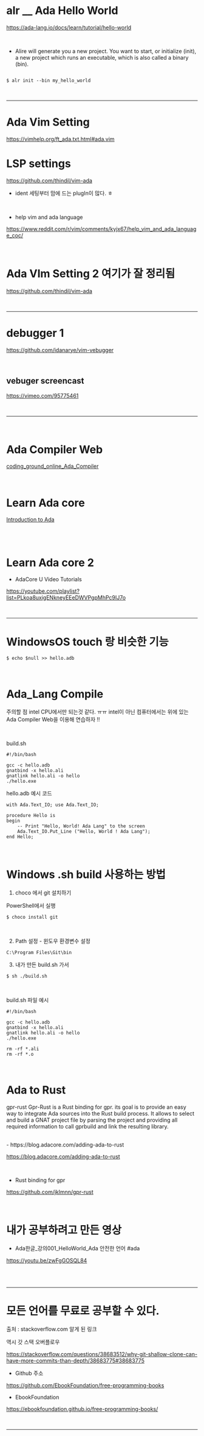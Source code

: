# alr \_\_ Ada Hello World

https://ada-lang.io/docs/learn/tutorial/hello-world

<br>

- Alire will generate you a new project. You want to start, or initialize (init), a new project which runs an executable, which is also called a binary (bin).

```

$ alr init --bin my_hello_world

```

<br>

<hr>

# Ada Vim Setting

https://vimhelp.org/ft_ada.txt.html#ada.vim

# LSP settings

https://github.com/thindil/vim-ada

- ident 세팅부터 맘에 드는 plugIn이 많다. ㅎ

<br>

- help vim and ada language

https://www.reddit.com/r/vim/comments/kyjx67/help_vim_and_ada_language_coc/

<br>

# Ada VIm Setting 2 여기가 잘 정리됨

https://github.com/thindil/vim-ada

<br>

<hr>

# debugger 1

https://github.com/idanarye/vim-vebugger

<br>

## vebuger screencast

https://vimeo.com/95775461

<br>

<hr>

<br>

# Ada Compiler Web

[coding_ground_online_Ada_Compiler](https://www.tutorialspoint.com/compile_ada_online.php)

<br>

# Learn Ada core

[Introduction to Ada](https://learn.adacore.com/courses/intro-to-ada/index.html)

<br>

<br>

# Learn Ada core 2

- AdaCore U Video Tutorials

https://youtube.com/playlist?list=PLkoa8uxigENkneyEEeDWVPgpMhPc9IJ7o

<br>

<hr>

# WindowsOS touch 랑 비슷한 기능

```
$ echo $null >> hello.adb
```

<br>

# Ada_Lang Compile

주의할 점 intel CPU에서만 되는것 같다. ㅠㅠ
intel이 아닌 컴퓨터에서는 위에 있는 Ada Compiler Web을 이용해 연습하자
!!

<br>

build.sh

```
#!/bin/bash

gcc -c hello.adb
gnatbind -x hello.ali
gnatlink hello.ali -o hello
./hello.exe
```

hello.adb 예시 코드

```
with Ada.Text_IO; use Ada.Text_IO;

procedure Hello is
begin
    -- Print "Hello, World! Ada Lang" to the screen
    Ada.Text_IO.Put_Line ("Hello, World ! Ada Lang");
end Hello;

```

<br>

# Windows .sh build 사용하는 방법

1. choco 에서 git 설치하기

PowerShell에서 실행

```
$ choco install git
```

<br>

2. Path 설정 - 윈도우 환경변수 설정

```
C:\Program Files\Git\bin
```

3. 내가 만든 build.sh 가서

```
$ sh ./build.sh
```

<br>

build.sh 파일 예시

```
#!/bin/bash

gcc -c hello.adb
gnatbind -x hello.ali
gnatlink hello.ali -o hello
./hello.exe

rm -rf *.ali
rm -rf *.o
```

<br>

# Ada to Rust

gpr-rust Gpr-Rust is a Rust binding for gpr. its goal is to provide an easy way to integrate Ada sources into the Rust build process. It allows to select and build a GNAT project file by parsing the project and providing all required information to call gprbuild and link the resulting library.

<br>
- https://blog.adacore.com/adding-ada-to-rust

https://blog.adacore.com/adding-ada-to-rust

<br>

- Rust binding for gpr

https://github.com/jklmnn/gpr-rust

<br>

# 내가 공부하려고 만든 영상

- Ada한글\_강의001_HelloWorld_Ada 안전한 언어 #ada

https://youtu.be/zwFgGOSQL84

<br>

<br>

<hr>

# 모든 언어를 무료로 공부할 수 있다.

출처 : stackoverflow.com
알게 된 링크

역시 갓 스택 오버플로우

https://stackoverflow.com/questions/38683512/why-git-shallow-clone-can-have-more-commits-than-depth/38683775#38683775

- Github 주소

https://github.com/EbookFoundation/free-programming-books

- EbookFoundation

https://ebookfoundation.github.io/free-programming-books/

<br>

<hr>
